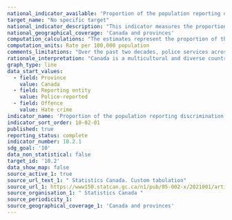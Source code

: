 ```yaml
---
national_indicator_available: 'Proportion of the population reporting discrimination or unfair treatment'
target_name: "No specific target"
national_indicator_description: "This indicator measures the proportion of the population reporting discrimination or unfair treatment. Hate crimes refer to criminal offences motivated by bias, prejudice, or hate based on race, national or ethnic origin, language, colour, religion, sex, age, mental or physical disability, sexual orientation or any other similar factor, such as profession or political beliefs."
national_geographical_coverage: 'Canada and provinces'
computation_calculations: "The estimates represent the proportion of the population reporting discrimination or unfair treatment per 100,000 population."
computation_units: Rate per 100,000 population
comments_limitations: "Over the past two decades, police services across Canada have continued to advance their identification and reporting of hate crime incidents. Changes in reporting practices can have an effect on hate crime statistics. For example, an increase in the number of hate crime incidents reported can be influenced by the introduction of a hate crime awareness campaign. Data for Canada include provinces and territories."
rationale_interpretation: "Canada is a multicultural and diverse country, and it is important to understand the experiences of this diverse population, including the nature and extent of hate-motivated crime."
graph_type: line
data_start_values:
  - field: Province
    value: Canada
  - field: Reporting entity
    value: Police-reported
  - field: Offence
    value: Hate crime
indicator_name: 'Proportion of the population reporting discrimination or unfair treatment'
indicator_sort_order: 10-02-01
published: true
reporting_status: complete
indicator_number: 10.2.1
sdg_goal: '10'
data_non_statistical: false
target_id: '10.2'
data_show_map: false
source_active_1: true
source_url_text_1: " Statistics Canada. Custom tabulation"
source_url_1: https://www150.statcan.gc.ca/n1/pub/85-002-x/2021001/article/00002-eng.htm
source_organisation_1: " Statistics Canada "
source_periodicity_1: 
source_geographical_coverage_1: 'Canada and provinces'
---
```


